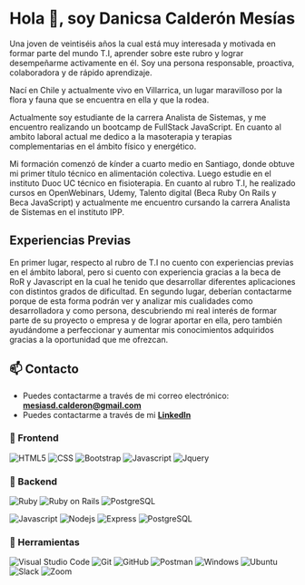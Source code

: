 # Hola 👋, soy Danicsa Calderón Mesías

Una joven de veintiséis años la cual está muy interesada y motivada en formar parte del mundo T.I, aprender sobre este rubro y lograr desempeñarme activamente en él. Soy una persona responsable, proactiva, colaboradora y de rápido aprendizaje.

Nací en Chile y actualmente vivo en Villarrica, un lugar maravilloso por la flora y fauna que se encuentra en ella y que la rodea.

Actualmente soy estudiante de la carrera Analista de Sistemas, y me encuentro realizando un bootcamp de FullStack JavaScript.
En cuanto al ambito laboral actual me dedico a la masoterapia y terapias complementarias en el ámbito físico y energético.

Mi formación comenzó de kínder a cuarto medio en Santiago, donde obtuve mi primer título técnico en alimentación colectiva.
Luego estudie en el instituto Duoc UC técnico en fisioterapia.
En cuanto al rubro T.I, he realizado cursos en OpenWebinars, Udemy, Talento digital (Beca Ruby On Rails y Beca JavaScript) y actualmente me encuentro cursando la carrera Analista de Sistemas en el instituto IPP.

## Experiencias Previas

En primer lugar, respecto al rubro de T.I no cuento con experiencias previas en el ámbito laboral, pero si cuento con experiencia gracias a la beca de RoR y Javascript en la cual he tenido 
que desarrollar diferentes aplicaciones con distintos grados de dificultad.
En segundo lugar, deberían contactarme porque de esta forma podrán ver y analizar mis cualidades como desarrolladora y como persona, descubriendo mi real interés de
formar parte de su proyecto o empresa y de lograr aportar en ella, pero también ayudándome a perfeccionar y aumentar mis conocimientos adquiridos gracias a la
oportunidad que me ofrezcan.

## 📫 Contacto

- Puedes contactarme a través de mi correo electrónico: **<mesiasd.calderon@gmail.com>**
- Puedes contactarme a través de mi **[LinkedIn](https://www.linkedin.com/in/danicsacalderonmesias/)**

### 🎨 Frontend

![HTML5](https://img.shields.io/badge/HTML5-E34F26?style=for-the-badge&logo=html5&logoColor=white) ![CSS](https://img.shields.io/badge/CSS-1572B6?style=for-the-badge&logo=css&logoColor=white) ![Bootstrap](https://img.shields.io/badge/Bootstrap-563D7C?style=for-the-badge&logo=bootstrap&logoColor=white) ![Javascript](https://img.shields.io/badge/Javascript-323330?style=for-the-badge&logo=javascript&logoColor=F7DF1E) ![Jquery](https://img.shields.io/badge/jQuery-0769AD?style=for-the-badge&logo=jquery&logoColor=white)

### 🔨 Backend

![Ruby](https://img.shields.io/badge/Ruby-CC342D?style=for-the-badge&logo=ruby&logoColor=white) ![Ruby on Rails](https://img.shields.io/badge/Ruby%20on%20Rails-CC0000?style=for-the-badge&logo=ruby-on-rails&logoColor=white) ![PostgreSQL](https://img.shields.io/badge/PostgreSQL-316192?style=for-the-badge&logo=postgresql&logoColor=white)

![Javascript](https://img.shields.io/badge/Javascript-323330?style=for-the-badge&logo=javascript&logoColor=F7DF1E) ![Nodejs](https://img.shields.io/badge/Node.js-43853D?style=for-the-badge&logo=node.js&logoColor=white) ![Express](https://img.shields.io/badge/Express.js-404D59?style=for-the-badge) ![PostgreSQL](https://img.shields.io/badge/PostgreSQL-316192?style=for-the-badge&logo=postgresql&logoColor=white)

### 📎 Herramientas

![Visual Studio Code](https://img.shields.io/badge/Visual%20Studio%20Code-007ACC?style=for-the-badge&logo=visual-studio-code&logoColor=white) ![Git](https://img.shields.io/badge/git-%23F05033.svg?style=for-the-badge&logo=git&logoColor=white) ![GitHub](https://img.shields.io/badge/github-%23121011.svg?style=for-the-badge&logo=github&logoColor=white) ![Postman](https://img.shields.io/badge/Postman-FF6C37?style=for-the-badge&logo=postman&logoColor=white) ![Windows](https://img.shields.io/badge/Windows-0078D6?style=for-the-badge&logo=windows&logoColor=white) ![Ubuntu](https://img.shields.io/badge/Ubuntu-E95420?style=for-the-badge&logo=ubuntu&logoColor=white) ![Slack](https://img.shields.io/badge/Slack-4A154B?style=for-the-badge&logo=slack&logoColor=white) ![Zoom](https://img.shields.io/badge/Zoom-2D8CFF?style=for-the-badge&logo=zoom&logoColor=white)
